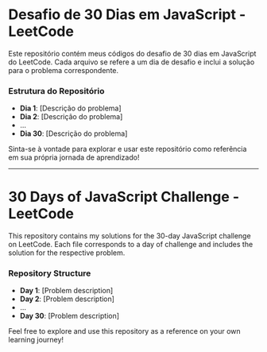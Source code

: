 # Desafio de 30 Dias em JavaScript - LeetCode

Este repositório contém meus códigos do desafio de 30 dias em JavaScript do LeetCode. Cada arquivo se refere a um dia de desafio e inclui a solução para o problema correspondente.

### Estrutura do Repositório

- **Dia 1**: [Descrição do problema]
- **Dia 2**: [Descrição do problema]
- ...
- **Dia 30**: [Descrição do problema]

Sinta-se à vontade para explorar e usar este repositório como referência em sua própria jornada de aprendizado!

---

# 30 Days of JavaScript Challenge - LeetCode

This repository contains my solutions for the 30-day JavaScript challenge on LeetCode. Each file corresponds to a day of challenge and includes the solution for the respective problem.

### Repository Structure

- **Day 1**: [Problem description]
- **Day 2**: [Problem description]
- ...
- **Day 30**: [Problem description]

Feel free to explore and use this repository as a reference on your own learning journey!
